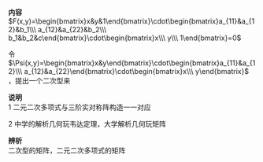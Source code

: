 **内容**  
$F(x,y)=\begin{bmatrix}x&y&1\end{bmatrix}\cdot\begin{bmatrix}a_{11}&a_{12}&b_1\\\ a_{12}&a_{22}&b_2\\\ b_1&b_2&c\end{bmatrix}\cdot\begin{bmatrix}x\\\ y\\\ 1\end{bmatrix}=0$  
  
令 $\Psi(x,y)=\begin{bmatrix}x&y\end{bmatrix}\cdot\begin{bmatrix}a_{11}&a_{12}\\\ a_{12}&a_{22}\end{bmatrix}\cdot\begin{bmatrix}x\\\ y\end{bmatrix}$ ，提出一个二次型来  
  
**说明**  
1 二元二次多项式与三阶实对称阵构造一一对应  
  
2 中学的解析几何玩韦达定理，大学解析几何玩矩阵  
  
**辨析**  
二次型的矩阵，二元二次多项式的矩阵  
